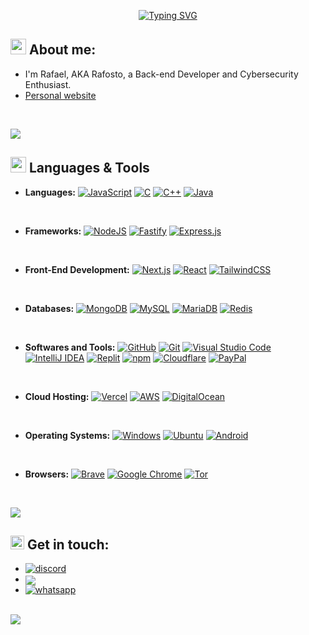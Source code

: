 <p align="center">
<a href="https://git.io/typing-svg"><img src="https://readme-typing-svg.herokuapp.com?font=Fira+Code&size=25&pause=1000&center=true&vCenter=true&width=435&lines=Hi%2C+I'm+Rafosto!+%F0%9F%91%8B;Back-end+Developer;Cybersecurity+Enthusiast" alt="Typing SVG" /></a>

</p>
	
## <picture><img src = "https://i.imgur.com/SkVqhtQ.png" width = 25px></picture> **About me:**

- I'm Rafael, AKA Rafosto, a Back-end Developer and Cybersecurity Enthusiast.
- [Personal website](https://rafosto.tech)

<br>

<img src="https://user-images.githubusercontent.com/73097560/115834477-dbab4500-a447-11eb-908a-139a6edaec5c.gif"><br>

## <img src="https://media2.giphy.com/media/QssGEmpkyEOhBCb7e1/giphy.gif?cid=ecf05e47a0n3gi1bfqntqmob8g9aid1oyj2wr3ds3mg700bl&rid=giphy.gif" width ="25"><b> Languages & Tools</b>

<p align="center">

- **Languages:**
  [![JavaScript](https://img.shields.io/badge/JavaScript-F7DF1E?logo=javascript&logoColor=000)](#)
  [![C](https://img.shields.io/badge/C-00599C?logo=c&logoColor=white)](#)
  [![C++](https://img.shields.io/badge/C++-%2300599C.svg?logo=c%2B%2B&logoColor=white)](#)
  [![Java](https://img.shields.io/badge/Java-%23ED8B00.svg?logo=openjdk&logoColor=white)](#)

<br>

- **Frameworks:**
  [![NodeJS](https://img.shields.io/badge/Node.js-6DA55F?logo=node.js&logoColor=white)](#)
  [![Fastify](https://img.shields.io/badge/-Fastify-000000?style=flat&logo=fastify&logoColor=white)](#)
  [![Express.js](https://img.shields.io/badge/Express.js-%23404d59.svg?logo=express&logoColor=%2361DAFB)](#)

<br>

- **Front-End Development:**
  [![Next.js](https://img.shields.io/badge/Next.js-black?logo=next.js&logoColor=white)](#)
  [![React](https://img.shields.io/badge/React-%2320232a.svg?logo=react&logoColor=%2361DAFB)](#)
  [![TailwindCSS](https://img.shields.io/badge/Tailwind-%2338B2AC.svg?logo=tailwind-css&logoColor=white)](#)

<br>

- **Databases:**
  [![MongoDB](https://img.shields.io/badge/MongoDB-%234ea94b.svg?logo=mongodb&logoColor=white)](#)
  [![MySQL](https://img.shields.io/badge/MySQL-4479A1?logo=mysql&logoColor=fff)](#)
  [![MariaDB](https://img.shields.io/badge/MariaDB-003545?logo=mariadb&logoColor=white)](#)
  [![Redis](https://img.shields.io/badge/Redis-%23DD0031.svg?logo=redis&logoColor=white)](#)

<br>

- **Softwares and Tools:**
  [![GitHub](https://img.shields.io/badge/GitHub-%23121011.svg?logo=github&logoColor=white)](#)
  [![Git](https://img.shields.io/badge/Git-F05032?logo=git&logoColor=fff)](#)
  [![Visual Studio Code](https://custom-icon-badges.demolab.com/badge/VS%20Code-0078d7.svg?logo=vsc&logoColor=white)](#)
  [![IntelliJ IDEA](https://img.shields.io/badge/IntelliJIDEA-000000.svg?logo=intellij-idea&logoColor=white)](#)
  [![Replit](https://img.shields.io/badge/Replit-F26207?logo=replit&logoColor=fff)](#)
  [![npm](https://img.shields.io/badge/npm-CB3837?logo=npm&logoColor=fff)](#)
  [![Cloudflare](https://img.shields.io/badge/Cloudflare-F38020?logo=Cloudflare&logoColor=white)](#)
  [![PayPal](https://img.shields.io/badge/PayPal-003087?logo=paypal&logoColor=fff)](#)

<br>

- **Cloud Hosting:**
  [![Vercel](https://img.shields.io/badge/Vercel-%23000000.svg?logo=vercel&logoColor=white)](#)
  [![AWS](https://img.shields.io/badge/AWS-%23FF9900.svg?logo=amazon-web-services&logoColor=white)](#)
  [![DigitalOcean](https://img.shields.io/badge/DigitalOcean-%230167ff.svg?logo=digitalOcean&logoColor=white)](#)

<br>

- **Operating Systems:**
  [![Windows](https://custom-icon-badges.demolab.com/badge/Windows-0078D6?logo=windows11&logoColor=white)](#)
  [![Ubuntu](https://img.shields.io/badge/Ubuntu-E95420?logo=ubuntu&logoColor=white)](#)
  [![Android](https://img.shields.io/badge/Android-3DDC84?logo=android&logoColor=white)](#)

<br>

- **Browsers:**
  [![Brave](https://img.shields.io/badge/Brave-FB542B?logo=Brave&logoColor=white)](#)
  [![Google Chrome](https://img.shields.io/badge/Chrome-4285F4?logo=GoogleChrome&logoColor=white)](#)
  [![Tor](https://img.shields.io/badge/Tor-7D4698?logo=Tor-Browser&logoColor=white)](#)

</p>
<br>

<img src="https://user-images.githubusercontent.com/73097560/115834477-dbab4500-a447-11eb-908a-139a6edaec5c.gif"><br>

## <img src="https://i.imgur.com/GrpNcZu.png" width ="22"><b> Get in touch:</b>

<ul>

<li>
<a href="https://discord.com/users/1026291347054940170" target="_blank">
<img src="https://img.shields.io/badge/Discord: @rafosto-%235865F2.svg?&logo=discord&logoColor=white" alt=discord style="margin-bottom: -5px;"/>
</a>
</li>

<li>
<a href="mailto:contact@rafosto.tech" target="_blank">
<img src="https://img.shields.io/badge/Mail: contact@rafosto.tech-D14836?logo=gmail&logoColor=white" t=mail style="margin-bottom: -5px;" />
</a>
</li>

<li>
<a href="" target="_blank">
<img src="https://img.shields.io/badge/Business_WhatsApp:-25D366?logo=whatsapp&logoColor=white" alt=whatsapp style="margin-bottom: -5px;" />
</a>
</li>
	
</ul>
</div>

<br>
<img src="https://user-images.githubusercontent.com/73097560/115834477-dbab4500-a447-11eb-908a-139a6edaec5c.gif">
